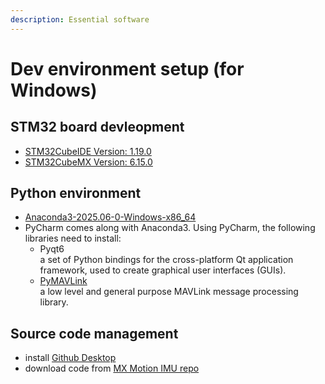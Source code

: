 ```yaml
---
description: Essential software
---
```


# Dev environment setup (for Windows)

## STM32 board devleopment 
* [STM32CubeIDE Version: 1.19.0](https://www.st.com/en/development-tools/stm32cubeide.html)
* [STM32CubeMX  Version: 6.15.0](https://www.st.com/content/st_com/en/stm32cubemx.html)
## Python environment
* [Anaconda3-2025.06-0-Windows-x86_64](https://www.anaconda.com/blog/new-release-anaconda-distribution-2025-06)
* PyCharm comes along with Anaconda3. Using PyCharm, the following libraries need to install:
  * Pyqt6  
  a set of Python bindings for the cross-platform Qt application framework, used to create graphical user interfaces (GUIs).
  * [PyMAVLink](https://mavlink.io/en/mavgen_python/)  
  a low level and general purpose MAVLink message processing library.

## Source code management
* install [Github Desktop](https://desktop.github.com/download/)
* download code from [MX Motion IMU repo](https://github.com/leelili444/IMU)
  

